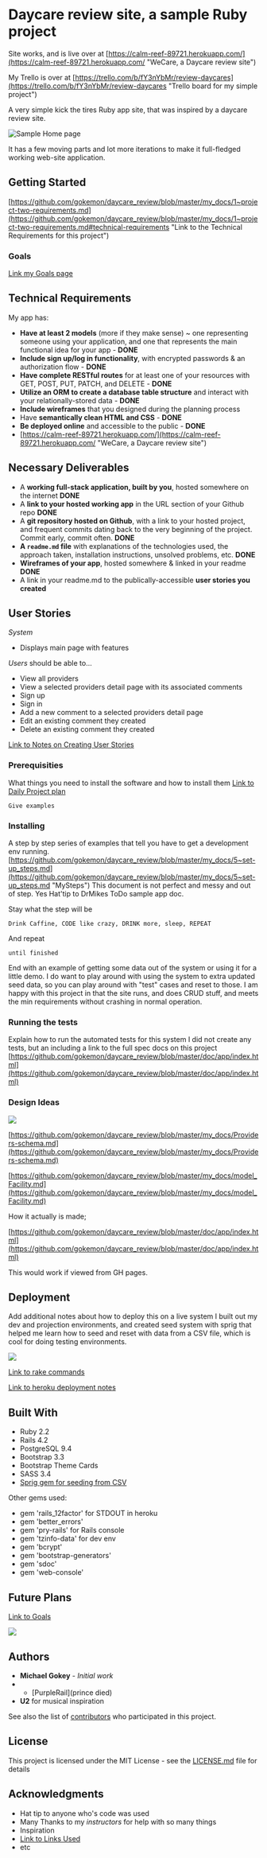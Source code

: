 # Daycare review site, a sample Ruby project #

Site works, and is live over at
[https://calm-reef-89721.herokuapp.com/](https://calm-reef-89721.herokuapp.com/ "WeCare, a Daycare review site")

My Trello is over at
[https://trello.com/b/fY3nYbMr/review-daycares](https://trello.com/b/fY3nYbMr/review-daycares "Trello board for my simple project")


A very simple kick the tires Ruby app site, that was inspired by a daycare review site. 

![Sample Home page](https://github.com/gokemon/daycare_review/blob/master/my_docs/visual_assets/home.png)

It has a few moving parts and lot more iterations to make it full-fledged working web-site application.

## Getting Started


[https://github.com/gokemon/daycare_review/blob/master/my_docs/1~project-two-requirements.md](https://github.com/gokemon/daycare_review/blob/master/my_docs/1~project-two-requirements.md#technical-requirements "Link to the Technical Requirements for this project")

### Goals
[Link my Goals page](https://github.com/gokemon/daycare_review/blob/master/my_docs/goals.md)



## Technical Requirements
My app has:

- **Have at least 2 models** (more if they make sense) ~ one representing someone using your application, and one that represents the main functional idea for your app  - **DONE**
- **Include sign up/log in functionality**, with encrypted passwords & an authorization flow - **DONE**
- **Have complete RESTful routes** for at least one of your resources with GET, POST, PUT, PATCH, and DELETE - **DONE**
- **Utilize an ORM to create a database table structure** and interact with your relationally-stored data - **DONE**
- **Include wireframes** that you designed during the planning process
- Have **semantically clean HTML and CSS** - **DONE**
- **Be deployed online** and accessible to the public - **DONE**
- [https://calm-reef-89721.herokuapp.com/](https://calm-reef-89721.herokuapp.com/ "WeCare, a Daycare review site")

## Necessary Deliverables
- A **working full-stack application, built by you**, hosted somewhere on the internet **DONE**
- A **link to your hosted working app** in the URL section of your Github repo  **DONE** 
- A **git repository hosted on Github**, with a link to your hosted project, and frequent commits dating back to the very beginning of the project. Commit early, commit often. **DONE**
- **A `readme.md` file** with explanations of the technologies used, the approach taken, installation instructions, unsolved problems, etc.  **DONE**
- **Wireframes of your app**, hosted somewhere & linked in your readme  **DONE**
- A link in your readme.md to the publically-accessible **user stories you created** 

## User Stories

*System*

- Displays main page with features

*Users* should be able to...

- View all providers
- View a selected providers detail page with its associated comments
- Sign up
- Sign in
- Add a new comment to a selected providers detail page
- Edit an existing comment they created
- Delete an existing comment they created

[Link to Notes on Creating User Stories](https://github.com/gokemon/daycare_review/blob/master/my_docs/Notes_on_Writing-User-Stories.md)


### Prerequisities

What things you need to install the software and how to install them
[Link to Daily Project plan](https://github.com/gokemon/daycare_review/blob/master/my_docs/2~daily_plan.md)

```
Give examples
```

### Installing

A step by step series of examples that tell you have to get a development env running.
[https://github.com/gokemon/daycare_review/blob/master/my_docs/5~set-up_steps.md](https://github.com/gokemon/daycare_review/blob/master/my_docs/5~set-up_steps.md "MySteps")
This document is not perfect and messy and out of step. Yes Hat'tip to DrMikes ToDo sample app doc.

Stay what the step will be

```
Drink Caffine, CODE like crazy, DRINK more, sleep, REPEAT 
```

And repeat

```
until finished
```

End with an example of getting some data out of the system or using it for a little demo. I do want to play around with using the system to extra updated seed data, so you can play around with "test" cases and reset to those. I am happy with this project in that the site runs, and does CRUD stuff, and meets the min requirements without crashing in normal operation. 

### Running the tests

Explain how to run the automated tests for this system
I did not create any tests, but an including a link to the full spec docs on this project
[https://github.com/gokemon/daycare_review/blob/master/doc/app/index.html](https://github.com/gokemon/daycare_review/blob/master/doc/app/index.html)



### Design Ideas

![](https://github.com/gokemon/daycare_review/blob/master/my_docs/visual_assets/er.png)

[https://github.com/gokemon/daycare_review/blob/master/my_docs/Providers-schema.md](https://github.com/gokemon/daycare_review/blob/master/my_docs/Providers-schema.md)

[https://github.com/gokemon/daycare_review/blob/master/my_docs/model_Facility.md](https://github.com/gokemon/daycare_review/blob/master/my_docs/model_Facility.md)

How it actually is made;

[https://github.com/gokemon/daycare_review/blob/master/doc/app/index.html](https://github.com/gokemon/daycare_review/blob/master/doc/app/index.html)

This would work if viewed from GH pages.


## Deployment

Add additional notes about how to deploy this on a live system
I built out my dev and projection environments, and created seed system with sprig that helped me learn how to seed and reset with data from a CSV file, which is cool for doing testing environments. 

![](https://github.com/gokemon/daycare_review/blob/master/my_docs/visual_assets/troubleshooting.png)



[Link to rake commands](https://github.com/gokemon/daycare_review/blob/master/my_docs/rake-commands.md)


[Link to heroku deployment notes](https://github.com/gokemon/daycare_review/blob/master/my_docs/4~heroku-deployment.md)

## Built With

- Ruby 2.2
- Rails 4.2
- PostgreSQL 9.4
- Bootstrap 3.3
- Bootstrap Theme Cards
- SASS 3.4
- [Sprig gem for seeding from CSV](http://code.viget.com/sprig/)

Other gems used:

- gem 'rails_12factor' for STDOUT in heroku
- gem 'better_errors'
- gem 'pry-rails' for Rails console
- gem 'tzinfo-data' for dev env
- gem 'bcrypt'
- gem 'bootstrap-generators'
- gem 'sdoc'
- gem 'web-console'

## Future Plans ##
[Link to Goals
](https://github.com/gokemon/daycare_review/blob/master/my_docs/goals.md#things-to-do)

![](https://raw.githubusercontent.com/gokemon/daycare_review/master/my_docs/visual_assets/enhanced_profile.png)

## Authors

* **Michael Gokey** - *Initial work* 
* - [PurpleRail](prince died)
* **U2** for musical inspiration

See also the list of [contributors](https://github.com/your/project/contributors) who participated in this project.

## License

This project is licensed under the MIT License - see the [LICENSE.md](LICENSE.md) file for details

## Acknowledgments

* Hat tip to anyone who's code was used
* Many Thanks to my *instructors* for help with so many things
* Inspiration
* [Link to Links Used](https://github.com/gokemon/daycare_review/blob/master/my_docs/links-used.md)
* etc





